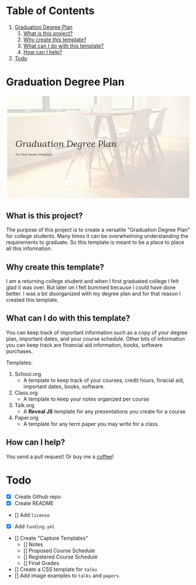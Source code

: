 
# Table of Contents

1.  [Graduation Degree Plan](#org30df8c9)
    1.  [What is this project?](#org75f04cb)
    2.  [Why create this template?](#org14c4944)
    3.  [What can I do with this template?](#orgcdbc157)
    4.  [How can I help?](#org0d19130)
2.  [Todo](#orgc188815)



<a id="org30df8c9"></a>

# Graduation Degree Plan

![img](https://raw.githubusercontent.com/eduardo-robles/graduationplanner/master/graduationplanner.png)


<a id="org75f04cb"></a>

## What is this project?

The purpose of this project is to create a versatile "Graduation Degree Plan"
for college students. Many times it can be overwhelming understanding the
requirements to graduate. So this template is meant to be a place to place all
this information.


<a id="org14c4944"></a>

## Why create this template?

I am a returning college student and when I first graduated college I felt glad it
was over. But later on I felt bummed because I could have done better. I was a
bit disorganized with my degree plan and for that reason I created this
template.


<a id="orgcdbc157"></a>

## What can I do with this template?

You can keep track of important information such as a copy of your degree plan,
important dates, and your course schedule. Other bits of information you can
keep track are financial aid information, books, software purchases.

Templates:

1.  School.org
    -   A template to keep track of your courses, credit hours, finacial aid,
        important dates, books, software.
2.  Class.org
    -   A template to keep your notes organized per course
3.  Talk.org
    -   A **Reveal JS** template for any presentations you create for a course
4.  Paper.org
    -   A template for any term paper you may write for a class.


<a id="org0d19130"></a>

## How can I help?

You send a pull request! Or buy me a [coffee](https://ko-fi.com/mrerwtc)!


<a id="orgc188815"></a>

# Todo

-   [X] Create Github repo
-   [X] Create README
-   [] Add `license`
-   [X] Add `funding.yml`
-   [] Create "Capture Templates"
    -   [] Notes
    -   [] Proposed Course Schedule
    -   [] Registered Course Schedule
    -   [] Final Grades
-   [] Create a CSS template for `talks`
-   [] Add image examples to `talks` and `papers`.

